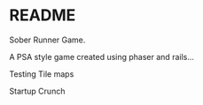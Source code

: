 # README

Sober Runner Game.

A PSA style game created using phaser and rails...

Testing Tile maps

Startup Crunch
